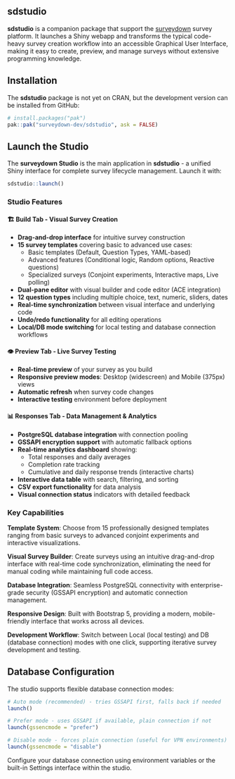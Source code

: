 
<!-- README.md is generated from README.Rmd. Please edit this file -->

## sdstudio

**sdstudio** is a companion package that support the
[surveydown](https://surveydown.org/) survey platform. It launches a
Shiny webapp and transforms the typical code-heavy survey creation
workflow into an accessible Graphical User Interface, making it easy to
create, preview, and manage surveys without extensive programming
knowledge.

## Installation

The **sdstudio** package is not yet on CRAN, but the development version
can be installed from GitHub:

``` r
# install.packages("pak")
pak::pak("surveydown-dev/sdstudio", ask = FALSE)
```

## Launch the Studio

The **surveydown Studio** is the main application in **sdstudio** - a
unified Shiny interface for complete survey lifecycle management. Launch
it with:

``` r
sdstudio::launch()
```

### Studio Features

#### 🏗️ **Build Tab** - Visual Survey Creation

- **Drag-and-drop interface** for intuitive survey construction
- **15 survey templates** covering basic to advanced use cases:
  - Basic templates (Default, Question Types, YAML-based)
  - Advanced features (Conditional logic, Random options, Reactive
    questions)
  - Specialized surveys (Conjoint experiments, Interactive maps, Live
    polling)
- **Dual-pane editor** with visual builder and code editor (ACE
  integration)
- **12 question types** including multiple choice, text, numeric,
  sliders, dates
- **Real-time synchronization** between visual interface and underlying
  code
- **Undo/redo functionality** for all editing operations
- **Local/DB mode switching** for local testing and database connection
  workflows

#### 👁️ **Preview Tab** - Live Survey Testing

- **Real-time preview** of your survey as you build
- **Responsive preview modes**: Desktop (widescreen) and Mobile (375px)
  views
- **Automatic refresh** when survey code changes
- **Interactive testing** environment before deployment

#### 📊 **Responses Tab** - Data Management & Analytics

- **PostgreSQL database integration** with connection pooling
- **GSSAPI encryption support** with automatic fallback options
- **Real-time analytics dashboard** showing:
  - Total responses and daily averages
  - Completion rate tracking
  - Cumulative and daily response trends (interactive charts)
- **Interactive data table** with search, filtering, and sorting
- **CSV export functionality** for data analysis
- **Visual connection status** indicators with detailed feedback

### Key Capabilities

**Template System**: Choose from 15 professionally designed templates
ranging from basic surveys to advanced conjoint experiments and
interactive visualizations.

**Visual Survey Builder**: Create surveys using an intuitive
drag-and-drop interface with real-time code synchronization, eliminating
the need for manual coding while maintaining full code access.

**Database Integration**: Seamless PostgreSQL connectivity with
enterprise-grade security (GSSAPI encryption) and automatic connection
management.

**Responsive Design**: Built with Bootstrap 5, providing a modern,
mobile-friendly interface that works across all devices.

**Development Workflow**: Switch between Local (local testing) and DB
(database connection) modes with one click, supporting iterative survey
development and testing.

## Database Configuration

The studio supports flexible database connection modes:

``` r
# Auto mode (recommended) - tries GSSAPI first, falls back if needed
launch()

# Prefer mode - uses GSSAPI if available, plain connection if not  
launch(gssencmode = "prefer")

# Disable mode - forces plain connection (useful for VPN environments)
launch(gssencmode = "disable")
```

Configure your database connection using environment variables or the
built-in Settings interface within the studio.
